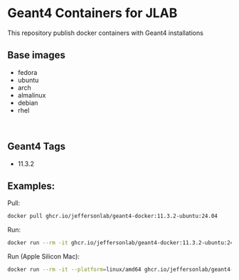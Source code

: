 # Geant4 Containers for JLAB

This repository publish docker containers with Geant4 installations

## Base images 

 - fedora
 - ubuntu
 - arch
 - almalinux
 - debian
 - rhel

<br/>

## Geant4 Tags

 - 11.3.2


## Examples:

Pull:
```bash
docker pull ghcr.io/jeffersonlab/geant4-docker:11.3.2-ubuntu:24.04
```

Run:
```bash
docker run --rm -it ghcr.io/jeffersonlab/geant4-docker:11.3.2-ubuntu:24.04 bash```
```

Run (Apple Silicon Mac):
```bash
docker run --rm -it --platform=linux/amd64 ghcr.io/jeffersonlab/geant4-docker:11.3.2-ubuntu:24.04 bash
```